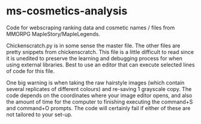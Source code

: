 # ms-cosmetics-analysis

Code for webscraping ranking data and cosmetic names / files from MMORPG MapleStory/MapleLegends.

Chickenscratch.py is in some sense the master file. The other files are pretty snippets from chickenscratch. This file is a little difficult to read since it is unedited to preserve the learning and debugging process for when using external libraries. Best to use an editor that can execute selected lines of code for this file.

One big warning is when taking the raw hairstyle images (which contain several replicates of different colours) and re-saving 1 grayscale copy. The code depends on the coordinates where your image editor opens, and also the amount of time for the computer to finishing executing the command+S and command+O prompts. The code will certainly fail if either of these are not tailored to your set-up. 